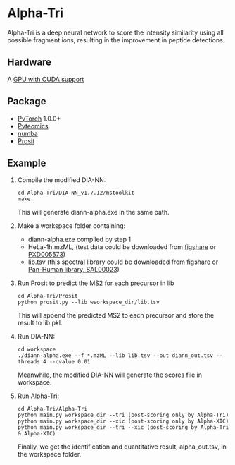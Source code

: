 # Alpha-Tri

Alpha-Tri is a deep neural network to score the intensity similarity using all possible fragment ions, resulting in the improvement in peptide detections.

## Hardware

A [GPU with CUDA support](https://developer.nvidia.com/cuda-gpus)

## Package
- [PyTorch](https://pytorch.org/get-started/locally/#windows-anaconda) 1.0.0+
- [Pyteomics](https://pyteomics.readthedocs.io/en/latest/)
- [numba](http://numba.pydata.org/)
- [Prosit](https://github.com/kusterlab/prosit)

## Example

1. Compile the modified DIA-NN: 
    ```shell script
    cd Alpha-Tri/DIA-NN_v1.7.12/mstoolkit
    make
    ```
   This will generate diann-alpha.exe in the same path.
   
2. Make a workspace folder containing:
    - diann-alpha.exe compiled by step 1
    - HeLa-1h.mzML, (test data could be downloaded from [figshare](https://figshare.com/projects/Alpha-Tri/128000) 
    or [PXD005573](https://www.ebi.ac.uk/pride/archive/projects/PXD005573))
    - lib.tsv (this spectral library could be downloaded from [figshare](https://figshare.com/projects/Alpha-Tri/128000)
    or [Pan-Human library, SAL00023](https://db.systemsbiology.net/sbeams/cgi/PeptideAtlas/GetDIALibs))
   
3. Run Prosit to predict the MS2 for each precursor in lib
    ```shell script
    cd Alpha-Tri/Prosit
    python prosit.py --lib wsorkspace_dir/lib.tsv
    ``` 
    This will append the predicted MS2 to each precursor and store the result to lib.pkl.
    
4. Run DIA-NN:
    ```shell script
    cd workspace
    ./diann-alpha.exe --f *.mzML --lib lib.tsv --out diann_out.tsv --threads 4 --qvalue 0.01
    ```
   Meanwhile, the modified DIA-NN will generate the scores file in workspace.

5. Run Alpha-Tri:
    ```shell script
    cd Alpha-Tri/Alpha-Tri
    python main.py workspace_dir --tri (post-scoring only by Alpha-Tri)
    python main.py workspace_dir --xic (post-scoring only by Alpha-XIC)
    python main.py workspace_dir --tri --xic (post-scoring by Alpha-Tri & Alpha-XIC)
    ```
    Finally, we get the identification and quantitative result, alpha_out.tsv, in the workspace folder.
    